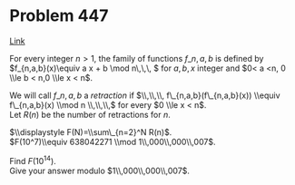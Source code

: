 # Problem 447

[Link](https://projecteuler.net/problem=447)

For every integer $n>1$, the family of functions $f\_{n,a,b}$ is defined by  
$f\_{n,a,b}(x)\\equiv a x + b \\mod n\\,\\,\\, $ for $a,b,x$ integer and $0< a <n, 0 \\le b < n,0 \\le x < n$. 

We will call $f\_{n,a,b}$ a *retraction* if $\\,\\,\\, f\_{n,a,b}(f\_{n,a,b}(x)) \\equiv f\_{n,a,b}(x) \\mod n \\,\\,\\,$ for every $0 \\le x < n$.  
Let $R(n)$ be the number of retractions for $n$. 

$\\displaystyle F(N)=\\sum\_{n=2}^N R(n)$.  
$F(10^7)\\equiv 638042271 \\mod 1\\,000\\,000\\,007$.  

Find $F(10^{14})$.  
Give your answer modulo $1\\,000\\,000\\,007$.